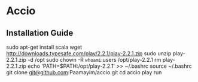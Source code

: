 Accio
=====

## Installation Guide

  sudo apt-get install scala
  wget http://downloads.typesafe.com/play/2.2.1/play-2.2.1.zip
  sudo unzip play-2.2.1.zip -d /opt
  sudo chown -R `whoami`:users /opt/play-2.2.1
  rm play-2.2.1.zip
  echo 'PATH=$PATH:/opt/play-2.2.1' >> ~/.bashrc
  source ~/.bashrc
  git clone git@github.com:Paamayim/accio.git
  cd accio
  play run

